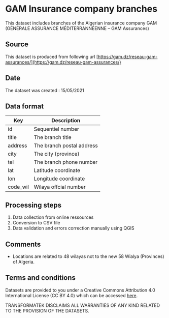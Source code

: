 # GAM Insurance company branches 

This dataset includes branches of the Algerian insurance company GAM (GÉNÉRALE ASSURANCE  MÉDITERRANNÉENNE  – GAM Assurances)

## Source

This dataset is produced from following url 
[https://gam.dz/reseau-gam-assurances/](https://gam.dz/reseau-gam-assurances/)


## Date 

The dataset was created : 15/05/2021

## Data format

| Key            | Description | 
| ------------   | -----------------------|
|id              | Sequentiel number |
|title           | The branch title |
|address         | The branch postal address |
|city            | The city (province)  |
|tel             | The branch phone number |
|lat             | Latitude coordinate |
|lon             | Longitude coordinate |
|code_wil        | Wilaya offcial number |

## Processing steps

1. Data collection from online ressources
1. Conversion to CSV file
1. Data validation and errors correction manually using QGIS

## Comments

- Locations are related to 48 wilayas not to the new 58 Wialya (Provinces) of Algeria.

## Terms and conditions

Datasets are provided to you under a Creative Commons Attribution 4.0 International License (CC BY 4.0) which can be accessed [here](https://creativecommons.org/licenses/by/4.0/).

TRANSFORMATEK DISCLAIMS ALL WARRANTIES OF ANY KIND RELATED TO THE PROVISION OF THE DATASETS.
